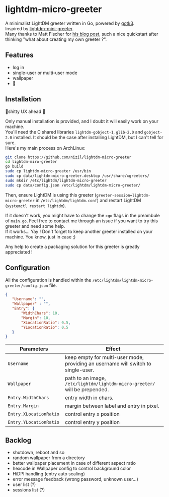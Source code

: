 # lightdm-micro-greeter
A minimalist LightDM greeter written in Go, powered by [gotk3](https://github.com/gotk3/gotk3).  
Inspired by [lightdm-mini-greeter](https://github.com/prikhi/lightdm-mini-greeter).  
Many thanks to Matt Fischer for [his blog post](http://www.mattfischer.com/blog/archives/5), such a nice quickstart after thinking "what about creating my own greeter ?".

## Features
- log in
- single-user or multi-user mode
- wallpaper
- :bug:

## Installation
 :rotating_light:shitty UX ahead :rotating_light:

Only manual installation is provided, and I doubt it will easily work on your machine.  
You'll need the C shared libraries `lightdm-gobject-1`, `glib-2.0` and `gobject-2.0` installed. It should be the case after installing LightDM, but I can't tell for sure.  
Here's my main process on ArchLinux:
```bash
git clone https://github.com/nizil/lightdm-micro-greeter
cd lightdm-miro-greeter
go build
sudo cp lightdm-micro-greeter /usr/bin
sudo cp data/lightdm-micro-greeter.desktop /usr/share/xgreeters/
sudo mkdir /etc/lightdm/lightdm-micro-greeter
sudo cp data/config.json /etc/lightdm/lightdm-micro-greeter/
```
Then, ensure LightDM is using this greeter (`greeter-session=lightdm-micro-greeter` in `/etc/lightdm/lightdm.conf`) and restart LightDM (`systemctl restart lightdm`).

If it doesn't work, you might have to change the `cgo` flags in the preambule of `main.go`.
Feel free to contact me through an issue if you want to try this greeter and need some help.  
If it works... Yay ! Don't forget to keep another greeter installed on your machine. You know, just in case ;)

Any help to create a packaging solution for this greeter is greatly appreciated !

## Configuration

All the configuration is handled within the `/etc/lightdm/lightdm-micro-greeter/config.json` file.
```json
{
   "Username": "",
   "Wallpaper" : "",
   "Entry": {
       "WidthChars": 10,
       "Margin": 10,
       "XLocationRatio": 0.5,
       "YLocationRatio": 0.5
   }
}
```

| Parameters | Effect |
|------------|--------|
| `Username` | keep empty for multi-user mode, providing an username will switch to single-user. |
| `Wallpaper` | path to an image, `/etc/lightdm/lightdm-micro-greeter/` will be prepended. |
| `Entry.WidthChars` | entry width in chars. |
| `Entry.Margin` | margin between label and entry in pixel. |
| `Entry.XLocationRatio ` | control entry x position |
| `Entry.YLocationRatio` | control entry y position |

## Backlog 
- shutdown, reboot and so
- random wallpaper from a directory
- better wallpaper placement in case of different aspect ratio
- hexcode in Wallpaper config to control background color
- HiDPI handling (entry auto scaling)
- error message feedback (wrong password, unknown user...)
- user list (?)
- sessions list (?)
